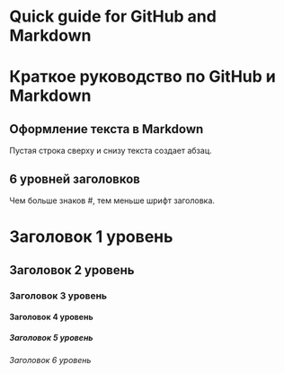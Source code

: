 # Quick guide for GitHub and Markdown
# Краткое руководство по GitHub и Markdown
## Оформление текста в Markdown

Пустая строка сверху и снизу текста создает абзац.

## 6 уровней заголовков

Чем больше знаков #, тем меньше шрифт заголовка.

# Заголовок 1 уровень
## Заголовок 2 уровень
### Заголовок 3 уровень
#### Заголовок 4 уровень
##### Заголовок 5 уровень
###### Заголовок 6 уровень
